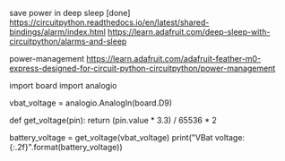 
save power in deep sleep  [done]
https://circuitpython.readthedocs.io/en/latest/shared-bindings/alarm/index.html
https://learn.adafruit.com/deep-sleep-with-circuitpython/alarms-and-sleep

power-management
https://learn.adafruit.com/adafruit-feather-m0-express-designed-for-circuit-python-circuitpython/power-management

import board
import analogio

vbat_voltage = analogio.AnalogIn(board.D9)


def get_voltage(pin):
    return (pin.value * 3.3) / 65536 * 2


battery_voltage = get_voltage(vbat_voltage)
print("VBat voltage: {:.2f}".format(battery_voltage))

